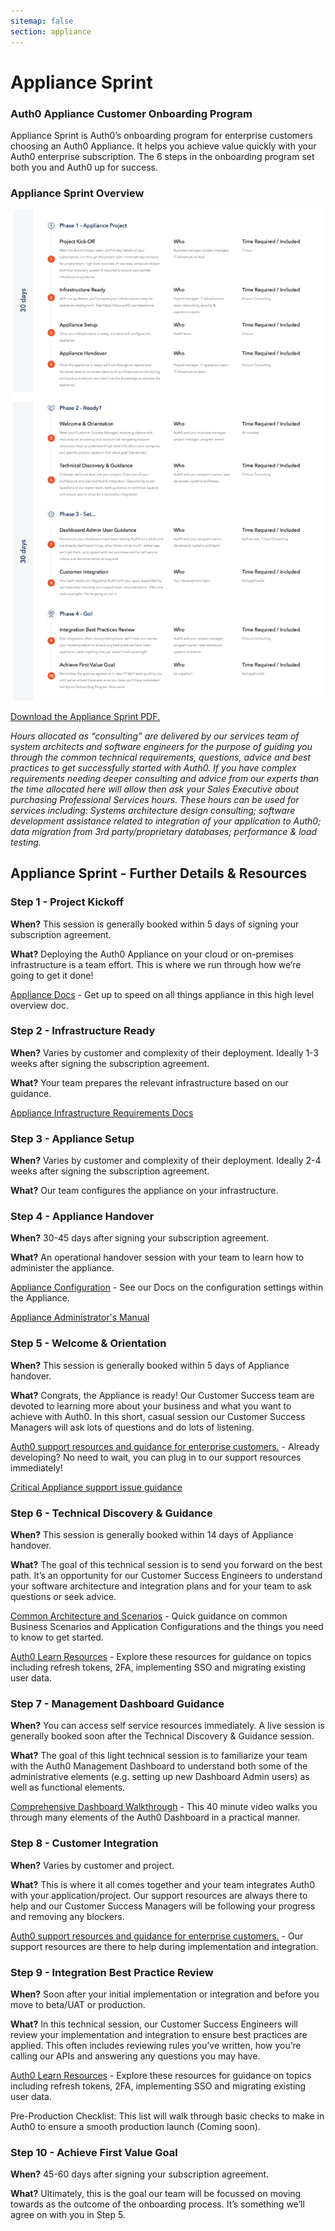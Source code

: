 ```yaml
---
sitemap: false
section: appliance
---
```


# Appliance Sprint

### Auth0 Appliance Customer Onboarding Program

Appliance Sprint is Auth0’s onboarding program for enterprise customers choosing an Auth0 Appliance.  It helps you achieve value quickly with your Auth0 enterprise subscription.  The 6 steps in the onboarding program set both you and Auth0 up for success.

### Appliance Sprint Overview

![Appliance Sprint Overview Program Overview](/media/articles/onboarding/appliance-sprint-overview.png)

[Download the Appliance Sprint PDF.](/media/articles/onboarding/appliance-sprint-onboarding.pdf)


*Hours allocated as “consulting” are delivered by our services team of system architects and software engineers for the purpose of guiding you through the common technical requirements, questions, advice and best practices to get successfully started with Auth0. If you have complex requirements needing deeper consulting and advice from our experts than the time allocated here will allow then ask your Sales Executive about purchasing Professional Services hours. These hours can be used for services including: Systems architecture design consulting; software development assistance related to integration of your application to Auth0; data migration from 3rd party/proprietary databases; performance & load testing.*


## Appliance Sprint - Further Details & Resources

### Step 1 - Project Kickoff

**When?**  This session is generally booked within 5 days of signing your subscription agreement.

**What?** Deploying the Auth0 Appliance on your cloud or on-premises infrastructure is a team effort.  This is where we run through how we’re going to get it done!

[Appliance Docs](/appliance) - Get up to speed on all things appliance in this high level overview doc.

### Step 2 - Infrastructure Ready

**When?**  Varies by customer and complexity of their deployment.  Ideally 1-3 weeks after signing the subscription agreement.

**What?** Your team prepares the relevant infrastructure based on our guidance.

[Appliance Infrastructure Requirements Docs](/appliance/infrastructure)

### Step 3 - Appliance Setup

**When?**  Varies by customer and complexity of their deployment.  Ideally 2-4 weeks after signing the subscription agreement.

**What?** Our team configures the appliance on your infrastructure.


### Step 4 - Appliance Handover

**When?** 30-45 days after signing your subscription agreement.

**What?** An operational handover session with your team to learn how to administer the appliance.

[Appliance Configuration](/appliance/dashboard) - See our Docs on the configuration settings within the Appliance.

[Appliance Administrator's Manual](/appliance/admin)

### Step 5 - Welcome & Orientation

**When?**  This session is generally booked within 5 days of Appliance handover.

**What?** Congrats, the Appliance is ready!  Our Customer Success team are devoted to learning more about your business and what you want to achieve with Auth0.  In this short, casual session our Customer Success Managers will ask lots of questions and do lots of listening.

[Auth0 support resources and guidance for enterprise customers.](/onboarding/enterprise-support) - Already developing?  No need to wait, you can plug in to our support resources immediately!

[Critical Appliance support issue guidance](/onboarding/appliance-outage)

### Step 6 - Technical Discovery & Guidance
**When?**  This session is generally booked within 14 days of Appliance handover.

**What?** The goal of this technical session is to send you forward on the best path.  It’s an opportunity for our Customer Success Engineers to understand your software architecture and integration plans and for your team to ask questions or seek advice.

[Common Architecture and Scenarios](/architecture-scenarios) - Quick guidance on common Business Scenarios and Application Configurations and the things you need to know to get started.

[Auth0 Learn Resources](/overview) - Explore these resources for guidance on topics including refresh tokens, 2FA, implementing SSO and migrating existing user data.

### Step 7 - Management Dashboard Guidance
**When?**  You can access self service resources immediately.  A live session is generally booked soon after the Technical Discovery & Guidance session.

**What?** The goal of this light technical session is to familiarize your team with the Auth0 Management Dashboard to understand both some of the administrative elements (e.g. setting up new Dashboard Admin users) as well as functional elements.

[Comprehensive Dashboard Walkthrough](https://youtu.be/hkMHBXRImPk?t=8m9s) - This 40 minute video walks you through many elements of the Auth0 Dashboard in a practical manner.

### Step 8 - Customer Integration
**When?**  Varies by customer and project.

**What?** This is where it all comes together and your team integrates Auth0 with your application/project.  Our support resources are always there to help and our Customer Success Managers will be following your progress and removing any blockers.

[Auth0 support resources and guidance for enterprise customers.](/onboarding/enterprise-support) - Our support resources are there to help during implementation and integration.

### Step 9 - Integration Best Practice Review
**When?**  Soon after your initial implementation or integration and before you move to beta/UAT or production.

**What?** In this technical session, our Customer Success Engineers will review your implementation and integration to ensure best practices are applied.  This often includes reviewing rules you’ve written, how you’re calling our APIs and answering any questions you may have.

[Auth0 Learn Resources](/overview) - Explore these resources for guidance on topics including refresh tokens, 2FA, implementing SSO and migrating existing user data.

Pre-Production Checklist:  This list will walk through basic checks to make in Auth0 to ensure a smooth production launch (Coming soon).

### Step 10 - Achieve First Value Goal
**When?**  45-60 days after signing your subscription agreement.

**What?** Ultimately, this is the goal our team will be focussed on moving towards as the outcome of the onboarding process.  It’s something we’ll agree on with you in Step 5.
